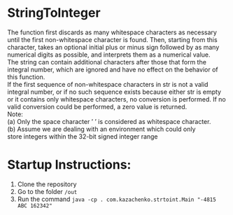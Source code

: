 # StringToInteger
The function first discards as many whitespace characters as necessary
until the first non-whitespace character is found. Then, starting from
this character, takes an optional initial plus or minus sign followed by as
many numerical digits as possible, and interprets them as a numerical
value.<br>
The string can contain additional characters after those that form the
integral number, which are ignored and have no effect on the behavior
of this function.<br>
If the first sequence of non-whitespace characters in str is not a valid
integral number, or if no such sequence exists because either str is empty
or it contains only whitespace characters, no conversion is performed.
If no valid conversion could be performed, a zero value is returned.<br>
Note:<br>
(a) Only the space character ’ ’ is considered as whitespace character.<br>
(b) Assume we are dealing with an environment which could only<br>
store integers within the 32-bit signed integer range<br>

# Startup Instructions:
1. Clone the repository
2. Go to the folder `/out`
3. Run the command `java -cp . com.kazachenko.strtoint.Main "-4815 ABC 162342"`
